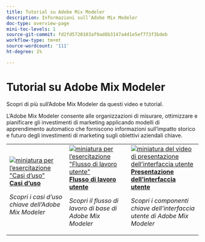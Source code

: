 ```yaml
---
title: Tutorial su Adobe Mix Modeler
description: Informazioni sull’Adobe Mix Modeler
doc-type: overview-page
mini-toc-levels: 1
source-git-commit: fd2fd5720103af9ad8b3147a4d1e5ef773f3bdeb
workflow-type: tm+mt
source-wordcount: '111'
ht-degree: 1%

---
```


# Tutorial su Adobe Mix Modeler

Scopri di più sull’Adobe Mix Modeler da questi video e tutorial.

L’Adobe Mix Modeler consente alle organizzazioni di misurare, ottimizzare e pianificare gli investimenti di marketing applicando modelli di apprendimento automatico che forniscono informazioni sull’impatto storico e futuro degli investimenti di marketing sugli obiettivi aziendali chiave.


<div id="recs-overview-body-1"></div>
<div id="recs-overview-body-2"></div>
<div id="recs-overview-body-3"></div>
<div id="recs-overview-body-4"></div>
<div id="recs-overview-body-5"></div>
<div id="recs-overview-body-6"></div>

<div id="staff-picks-section">
<table style="margin-top: 0 !important">
<tr>
  <td>
    <a href="intro/use-cases.md">
      <img alt="miniatura per l’esercitazione &quot;Casi d’uso&quot;" src="https://video.tv.adobe.com/v/3424857?format=jpeg" />
    </a>
    <div>
      <a href="intro/use-cases.md">
    <strong>Casi d’uso</strong>
    </a>
    </div>
    <p>
    <em>Scopri i casi d’uso chiave dell’Adobe Mix Modeler</em>
    <p>
  </td>
  <td>
    <a href="intro/user-workflow.md">
      <img alt="miniatura per l’esercitazione &quot;Flusso di lavoro utente&quot;" src="https://video.tv.adobe.com/v/3424854?format=jpeg" />
    </a>
    <div>
      <a href="intro/user-workflow.md">
    <strong>Flusso di lavoro utente</strong>
    </a>
    </div>
    <p>
    <em>Scopri il flusso di lavoro di base di Adobe Mix Modeler</em>
    <p>
  </td>
  <td>
    <a href="intro/user-interface-tour.md">
      <img alt="miniatura del video di presentazione dell&apos;interfaccia utente" src="https://video.tv.adobe.com/v/3424851?format=jpeg" />
    </a>
    <div>
      <a href="intro/user-interface-tour.md">
    <strong>Presentazione dell’interfaccia utente</strong>
    </a>
    </div>
    <p>
    <em>Scopri i componenti chiave dell’interfaccia utente di Adobe Mix Modeler</em>
    <p>
  </td>
</tr>
</table>

</div>
